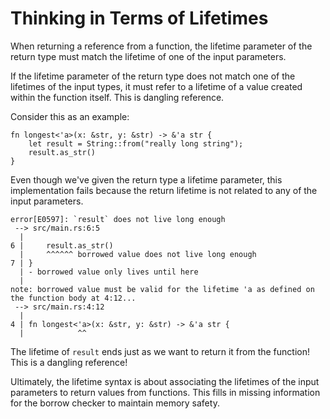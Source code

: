 # Thinking in Terms of Lifetimes

When returning a reference from a function, the lifetime parameter of the
return type must match the lifetime of one of the input parameters.

If the lifetime parameter of the return type does not match one of the
lifetimes of the input types, it must refer to a lifetime of a value created
within the function itself. This is dangling reference.

Consider this as an example:

```rust,ignore
fn longest<'a>(x: &str, y: &str) -> &'a str {
    let result = String::from("really long string");
    result.as_str()
}
```

Even though we've given the return type a lifetime parameter, this
implementation fails because the return lifetime is not related to any of the
input parameters.

```plaintext
error[E0597]: `result` does not live long enough
 --> src/main.rs:6:5
  |
6 |     result.as_str()
  |     ^^^^^^ borrowed value does not live long enough
7 | }
  | - borrowed value only lives until here
  |
note: borrowed value must be valid for the lifetime 'a as defined on the function body at 4:12...
 --> src/main.rs:4:12
  |
4 | fn longest<'a>(x: &str, y: &str) -> &'a str {
  |            ^^
```

The lifetime of `result` ends just as we want to return it from the function!
This is a dangling reference!

Ultimately, the lifetime syntax is about associating the lifetimes of the input
parameters to return values from functions. This fills in missing information
for the borrow checker to maintain memory safety.
